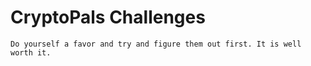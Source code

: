 # CryptoPals Challenges

  ```
  Do yourself a favor and try and figure them out first. It is well worth it.
  ```
